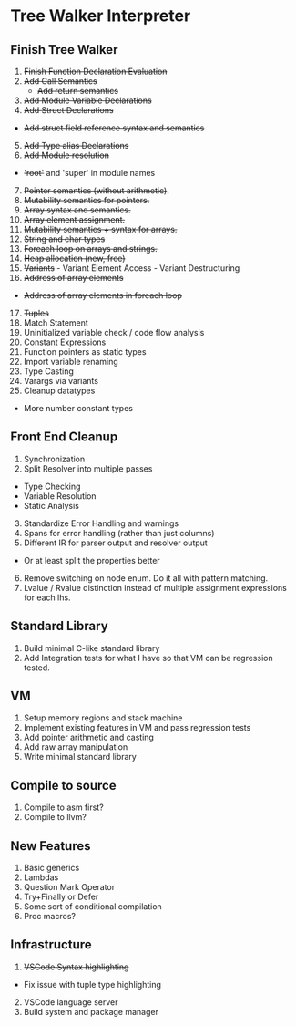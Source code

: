 # Tree Walker Interpreter

## Finish Tree Walker
 1. ~~Finish Function Declaration Evaluation~~
 2. ~~Add Call Semantics~~
    - ~~Add return semantics~~
 3. ~~Add Module Variable Declarations~~
 4. ~~Add Struct Declarations~~
   - ~~Add struct field reference syntax and semantics~~
 5. ~~Add Type alias Declarations~~
 6. ~~Add Module resolution~~
   - ~~'root'~~ and 'super' in module names
 7. ~~Pointer semantics (without arithmetic)~~.
 8. ~~Mutability semantics for pointers.~~
 9. ~~Array syntax and semantics.~~
 10. ~~Array element assignment.~~
 11. ~~Mutability semantics + syntax for arrays.~~
 12. ~~String and char types~~
 13. ~~Foreach loop on arrays and strings.~~
 14. ~~Heap allocation (new, free)~~
 15. ~~Variants~~
    - Variant Element Access
    - Variant Destructuring
 16. ~~Address of array elements~~
  - ~~Address of array elements in foreach loop~~
 17. ~~Tuples~~
 18. Match Statement
 19. Uninitialized variable check / code flow analysis
 20. Constant Expressions
 21. Function pointers as static types
 21. Import variable renaming
 22. Type Casting
 23. Varargs via variants
 24. Cleanup datatypes
  - More number constant types

## Front End Cleanup
1. Synchronization
2. Split Resolver into multiple passes
 - Type Checking
 - Variable Resolution
 - Static Analysis
3. Standardize Error Handling and warnings
4. Spans for error handling (rather than just columns)
5. Different IR for parser output and resolver output
 - Or at least split the properties better
6. Remove switching on node enum. Do it all with pattern matching.
7. Lvalue / Rvalue distinction instead of multiple assignment expressions for each lhs.

## Standard Library
 1. Build minimal C-like standard library
 2. Add Integration tests for what I have so that VM can be regression tested.

## VM
 1. Setup memory regions and stack machine
 2. Implement existing features in VM and pass regression tests
 3. Add pointer arithmetic and casting
 4. Add raw array manipulation
 5. Write minimal standard library

## Compile to source
 1. Compile to asm first?
 2. Compile to llvm?

## New Features
 1. Basic generics
 2. Lambdas
 3. Question Mark Operator
 4. Try+Finally or Defer
 5. Some sort of conditional compilation
 6. Proc macros?

## Infrastructure
 1. ~~VSCode Syntax highlighting~~
  - Fix issue with tuple type highlighting
 2. VSCode language server
 3. Build system and package manager
